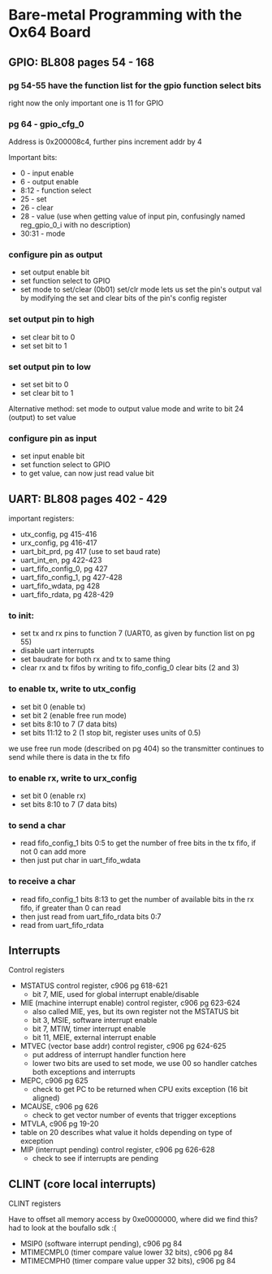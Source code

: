 # Bare-metal Programming with the Ox64 Board

## GPIO: BL808 pages 54 - 168

### pg 54-55 have the function list for the gpio function select bits
right now the only important one is 11 for GPIO

### pg 64 - gpio_cfg_0
Address is 0x200008c4, further pins increment addr by 4

Important bits:
- 0 - input enable
- 6 - output enable
- 8:12 - function select
- 25 - set
- 26 - clear
- 28 - value (use when getting value of input pin, confusingly named reg_gpio_0_i with no description)
- 30:31 - mode

### configure pin as output
- set output enable bit
- set function select to GPIO
- set mode to set/clear (0b01)
set/clr mode lets us set the pin's output val by modifying the set and clear bits of the pin's config register

### set output pin to high
- set clear bit to 0
- set set bit to 1

### set output pin to low
- set set bit to 0
- set clear bit to 1

Alternative method: set mode to output value mode and write to bit 24 (output) to set value

### configure pin as input
- set input enable bit
- set function select to GPIO
- to get value, can now just read value bit

## UART: BL808 pages 402 - 429
important registers:
- utx_config, pg 415-416
- urx_config, pg 416-417
- uart_bit_prd, pg 417 (use to set baud rate)
- uart_int_en, pg 422-423
- uart_fifo_config_0, pg 427
- uart_fifo_config_1, pg 427-428
- uart_fifo_wdata, pg 428
- uart_fifo_rdata, pg 428-429

### to init:
- set tx and rx pins to function 7 (UART0, as given by function list on pg 55)
- disable uart interrupts
- set baudrate for both rx and tx to same thing
- clear rx and tx fifos by writing to fifo_config_0 clear bits (2 and 3)

### to enable tx, write to utx_config
- set bit 0 (enable tx)
- set bit 2 (enable free run mode)
- set bits 8:10 to 7 (7 data bits)
- set bits 11:12 to 2 (1 stop bit, register uses units of 0.5)

we use free run mode (described on pg 404) so the transmitter continues to send while there is data in the tx fifo

### to enable rx, write to urx_config
- set bit 0 (enable rx)
- set bits 8:10 to 7 (7 data bits)

### to send a char
- read fifo_config_1 bits 0:5 to get the number of free bits in the tx fifo, if not 0 can add more
- then just put char in uart_fifo_wdata

### to receive a char
- read fifo_config_1 bits 8:13 to get the number of available bits in the rx fifo, if greater than 0 can read
- then just read from uart_fifo_rdata bits 0:7
- read from uart_fifo_rdata

## Interrupts

Control registers
- MSTATUS control register, c906 pg 618-621
  - bit 7, MIE, used for global interrupt enable/disable
- MIE (machine interrupt enable) control register, c906 pg 623-624
  - also called MIE, yes, but its own register not the MSTATUS bit
  - bit 3, MSIE, software interrupt enable
  - bit 7, MTIW, timer interrupt enable
  - bit 11, MEIE, external interrupt enable
- MTVEC (vector base addr) control register, c906 pg 624-625
  - put address of interrupt handler function here 
  - lower two bits are used to set mode, we use 00 so handler catches both exceptions and interrupts
- MEPC, c906 pg 625
  - check to get PC to be returned when CPU exits exception (16 bit aligned)
- MCAUSE, c906 pg 626
  - check to get vector number of events that trigger exceptions
- MTVLA, c906 pg 19-20
 - table on 20 describes what value it holds depending on type of exception
- MIP (interrupt pending) control register, c906 pg 626-628
  - check to see if interrupts are pending

## CLINT (core local interrupts)

CLINT registers

Have to offset all memory access by 0xe0000000, where did we find this? had to look at the boufallo sdk :(

- MSIP0 (software interrupt pending), c906 pg 84
- MTIMECMPL0 (timer compare value lower 32 bits), c906 pg 84
- MTIMECMPH0 (timer compare value upper 32 bits), c906 pg 84

